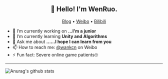 <h2 align="center">👋 Hello! I'm WenRuo.</h2>
<p align="center">
  <a href="https://blog.csdn.net/wankcn">Blog</a> •
  <a href="https://weibo.com/wankcn">Weibo</a> •
  <a href="https://space.bilibili.com/86825670">Bilibili</a>
</p>



- 🔭 I’m currently working on **...I'm a junior**
- 🌱 I’m currently learning **Unity and Algorithms**
- 💬 Ask me about **......I hope I can learn from you**
- 📫 How to reach me: [@wankcn](https://weibo.com/wankcn) on Weibo
- ⚡ Fun fact: Severe online game patients🙄️

-------

![Anurag's github stats](https://github-readme-stats.vercel.app/api?username=wankcn&show_icons=true&theme=cobalt)


